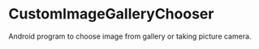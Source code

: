 CustomImageGalleryChooser
=========================

Android program to choose image from gallery or taking picture camera.
